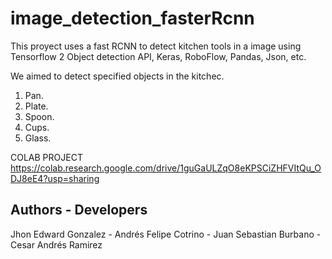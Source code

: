 # image_detection_fasterRcnn
This proyect uses a fast RCNN to detect kitchen tools in a image using Tensorflow 2 Object detection API, Keras, RoboFlow, Pandas, Json, etc.

We aimed to detect specified objects in the kitchec.
1. Pan.
2. Plate.
3. Spoon.
4. Cups.
5. Glass.

COLAB PROJECT https://colab.research.google.com/drive/1guGaULZqO8eKPSCiZHFVItQu_ODJ8eE4?usp=sharing 


## Authors - Developers
Jhon Edward Gonzalez - Andrés Felipe Cotrino - Juan Sebastian Burbano - Cesar Andrés Ramirez

